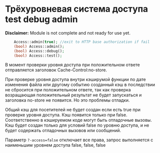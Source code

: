 # Трёхуровневая система доступа test debug admin
**Disclaimer:** Module is not complete and not ready for use yet.

```php
	Access::admin(true); //exit to HTTP base authorization if fail
	(bool) Access::admin();
	(bool) Access::debug();
	(bool) Access::test();
```

В момент проверки уровня доступа при положительном ответе отправляется заголовок Cache-Control:no-store.

При проверке уровня доступа внутри кэширумой функции по дате изменения файла или другому событию созданный кэш в последствии не сбросится при положительном ответе, так как проверка возращающая положительный результат не будет запускаться и заголовка no-store не появится. Но это проблемы отладки.

Общий кэш для посетителей не будет создан если есть true при проверке уровня доступа. Кэш появится только при false. Соответственно в кэшируемом коде могут быть отладочные вызовы. Кэш будет создан только для условий false по уровню доступа, и не будет содержать отладочных вызовов или сообщений.

Параметр ```?-access=false``` отключает все права, запрос выполняется с наименьшим уровнем доступа false, false, false